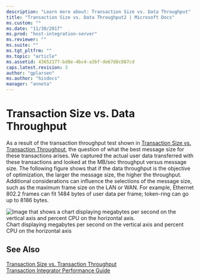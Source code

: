 ```yaml
---
description: "Learn more about: Transaction Size vs. Data Throughput"
title: "Transaction Size vs. Data Throughput2 | Microsoft Docs"
ms.custom: ""
ms.date: "11/30/2017"
ms.prod: "host-integration-server"
ms.reviewer: ""
ms.suite: ""
ms.tgt_pltfrm: ""
ms.topic: "article"
ms.assetid: 43652177-bd8e-4bc4-a3bf-de67d8c887cd
caps.latest.revision: 3
author: "gplarsen"
ms.author: "hisdocs"
manager: "anneta"
---
```

# Transaction Size vs. Data Throughput
As a result of the transaction throughput test shown in [Transaction Size vs. Transaction Throughput](../core/transaction-size-vs-transaction-throughput2.md), the question of what the best message size for these transactions arises. We captured the actual user data transferred with these transactions and looked at the MB/sec throughput versus message size. The following figure shows that if the data throughput is the objective of optimization, the larger the message size, the higher the throughput. Additional considerations can influence the selections of the message size, such as the maximum frame size on the LAN or WAN. For example, Ethernet 802.2 frames can fit 1484 bytes of user data per frame; token-ring can go up to 8186 bytes.  
  
 ![Image that shows a chart displaying megabytes per second on the vertical axis and percent CPU on the horizontal axis.](../core/media/his-ti31.gif "his_ti31")  
Chart displaying megabytes per second on the vertical axis and percent CPU on the horizontal axis  
  
## See Also  
 [Transaction Size vs. Transaction Throughput](../core/transaction-size-vs-transaction-throughput2.md)   
 [Transaction Integrator Performance Guide](../core/transaction-integrator-performance-guide1.md)
